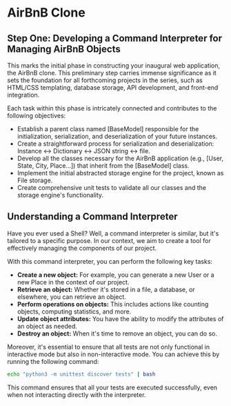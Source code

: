 # AirBnB Clone

## Step One: Developing a Command Interpreter for Managing AirBnB Objects

This marks the initial phase in constructing your inaugural web application, the AirBnB clone. This preliminary step carries immense significance as it sets the foundation for all forthcoming projects in the series, such as HTML/CSS templating, database storage, API development, and front-end integration.

Each task within this phase is intricately connected and contributes to the following objectives:

* Establish a parent class named [BaseModel] responsible for the initialization, serialization, and deserialization of your future instances.
* Create a straightforward process for serialization and deserialization: Instance ↔ Dictionary ↔ JSON string ↔ file.
* Develop all the classes necessary for the AirBnB application (e.g., [User, State, City, Place...]) that inherit from the [BaseModel] class.
* Implement the initial abstracted storage engine for the project, known as File storage.
* Create comprehensive unit tests to validate all our classes and the storage engine's functionality.

## Understanding a Command Interpreter

Have you ever used a Shell? Well, a command interpreter is similar, but it's tailored to a specific purpose. In our context, we aim to create a tool for effectively managing the components of our project.

With this command interpreter, you can perform the following key tasks:

* **Create a new object:** For example, you can generate a new User or a new Place in the context of our project.
* **Retrieve an object:** Whether it's stored in a file, a database, or elsewhere, you can retrieve an object.
* **Perform operations on objects:** This includes actions like counting objects, computing statistics, and more.
* **Update object attributes:** You have the ability to modify the attributes of an object as needed.
* **Destroy an object:** When it's time to remove an object, you can do so.

Moreover, it's essential to ensure that all tests are not only functional in interactive mode but also in non-interactive mode. You can achieve this by running the following command:

```bash
echo "python3 -m unittest discover tests" | bash
```

This command ensures that all your tests are executed successfully, even when not interacting directly with the interpreter.
